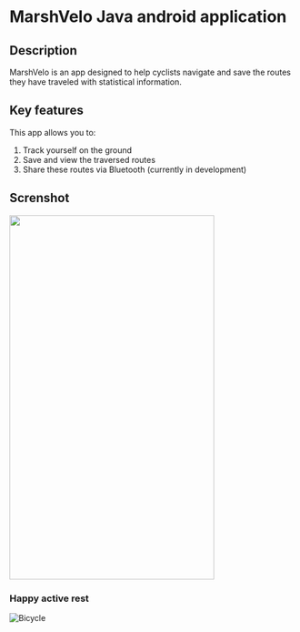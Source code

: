 # MarshVelo Java android application

## Description

MarshVelo is an app designed to help cyclists navigate and save the routes they have traveled with statistical information.

## Key features

This app allows you to:
1. Track yourself on the ground
2. Save and view the traversed routes
3. Share these routes via Bluetooth (currently in development)

## Screnshot
<a href="url"><img src="https://github.com/mclyashko/MarshVeloPresentation/blob/master/screenshot.png" height="640" width="360" ></a>

### Happy active rest
![Bicycle](https://cdn.shopify.com/s/files/1/0773/9113/files/4_382c9818-ddc4-47ef-8f9f-6f00a0de07de_1600x.png?v=1596569265)
